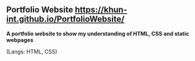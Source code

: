 ## Portfolio Website https://khun-int.github.io/PortfolioWebsite/

**A portfolio website to show my understanding of HTML, CSS and static webpages**

(Langs: HTML, CSS)
